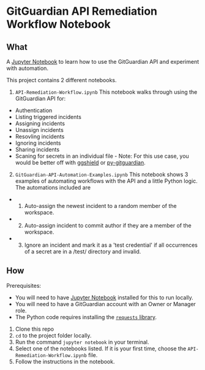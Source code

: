 # GitGuardian API Remediation Workflow Notebook

## What
A [Jupyter Notebook](https://jupyter.org/install) to learn how to use the GitGuardian API and experiment with automation.

This project contains 2 different notebooks.

1. `API-Remediation-Workflow.ipynb`
This notebook walks through using the GitGuardian API for:  
- Authentication
- Listing triggered incidents
- Assigning incidents
- Unassign incidents
- Resovling incidents
- Ignoring incidents
- Sharing incidents
- Scaning for secrets in an individual file - Note: For this use case, you would be better off with [ggshield](https://github.com/GitGuardian/ggshield) or [py-gitguardian](https://github.com/GitGuardian/py-gitguardian).

2. `GitGuardian-API-Automation-Examples.ipynb`
This notebook shows 3 examples of automating workflows with the API and a little Python logic. 
The automations included are
- 1. Auto-assign the newest incident to a random member of the workspace.
- 2. Auto-assign incident to commit author if they are a member of the workspace.
- 3. Ignore an incident and mark it as a 'test credential' if all occurrences of a secret are in a /test/ directory and invalid.

## How
Prerequisites:
- You will need to have [Jupyter Notebook](https://jupyter.org/install) installed for this to run locally. 
- You will need to have a GitGuardian account with an Owner or Manager role. 
- The Python code requires installing the [`requests` library](https://pypi.org/project/requests/).

1. Clone this repo
2. `cd` to the project folder locally.
3. Run the command `jupyter notebook` in your terminal.
4. Select one of the notebooks listed. If it is your first time, choose the `API-Remediation-Workflow.ipynb` file. 
5. Follow the instructions in the notebook.

